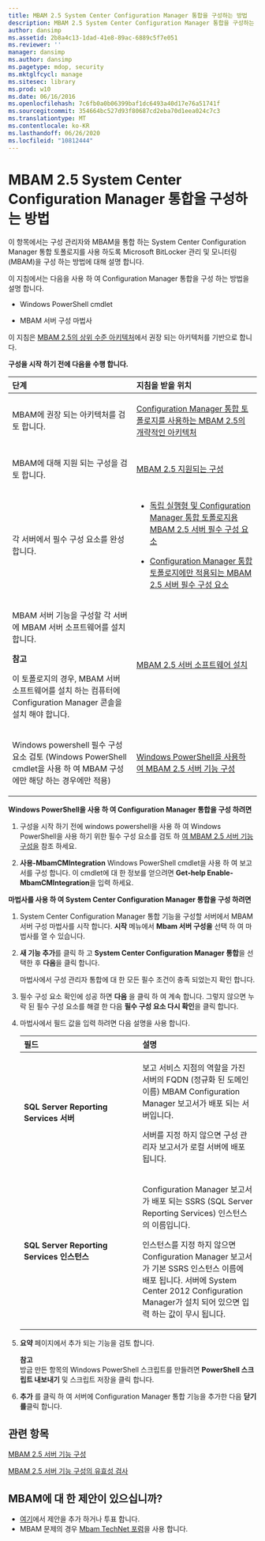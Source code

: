 ```yaml
---
title: MBAM 2.5 System Center Configuration Manager 통합을 구성하는 방법
description: MBAM 2.5 System Center Configuration Manager 통합을 구성하는 방법
author: dansimp
ms.assetid: 2b8a4c13-1dad-41e8-89ac-6889c5f7e051
ms.reviewer: ''
manager: dansimp
ms.author: dansimp
ms.pagetype: mdop, security
ms.mktglfcycl: manage
ms.sitesec: library
ms.prod: w10
ms.date: 06/16/2016
ms.openlocfilehash: 7c6fb0a0b06399baf1dc6493a40d17e76a51741f
ms.sourcegitcommit: 354664bc527d93f80687cd2eba70d1eea024c7c3
ms.translationtype: MT
ms.contentlocale: ko-KR
ms.lasthandoff: 06/26/2020
ms.locfileid: "10812444"
---
```

# MBAM 2.5 System Center Configuration Manager 통합을 구성하는 방법


이 항목에서는 구성 관리자와 MBAM을 통합 하는 System Center Configuration Manager 통합 토폴로지를 사용 하도록 Microsoft BitLocker 관리 및 모니터링 (MBAM)을 구성 하는 방법에 대해 설명 합니다.

이 지침에서는 다음을 사용 하 여 Configuration Manager 통합을 구성 하는 방법을 설명 합니다.

-   Windows PowerShell cmdlet

-   MBAM 서버 구성 마법사

이 지침은 [MBAM 2.5의 상위 수준 아키텍처](high-level-architecture-for-mbam-25.md)에서 권장 되는 아키텍처를 기반으로 합니다.

**구성을 시작 하기 전에 다음을 수행 합니다.**

<table>
<colgroup>
<col width="50%" />
<col width="50%" />
</colgroup>
<thead>
<tr class="header">
<th align="left">단계</th>
<th align="left">지침을 받을 위치</th>
</tr>
</thead>
<tbody>
<tr class="odd">
<td align="left"><p>MBAM에 권장 되는 아키텍처를 검토 합니다.</p></td>
<td align="left"><p><a href="high-level-architecture-of-mbam-25-with-configuration-manager-integration-topology.md" data-raw-source="[High-Level Architecture of MBAM 2.5 with Configuration Manager Integration Topology](high-level-architecture-of-mbam-25-with-configuration-manager-integration-topology.md)">Configuration Manager 통합 토폴로지를 사용하는 MBAM 2.5의 개략적인 아키텍처</a></p></td>
</tr>
<tr class="even">
<td align="left"><p>MBAM에 대해 지원 되는 구성을 검토 합니다.</p></td>
<td align="left"><p><a href="mbam-25-supported-configurations.md" data-raw-source="[MBAM 2.5 Supported Configurations](mbam-25-supported-configurations.md)">MBAM 2.5 지원되는 구성</a></p></td>
</tr>
<tr class="odd">
<td align="left"><p>각 서버에서 필수 구성 요소를 완성 합니다.</p></td>
<td align="left"><ul>
<li><p><a href="mbam-25-server-prerequisites-for-stand-alone-and-configuration-manager-integration-topologies.md" data-raw-source="[MBAM 2.5 Server Prerequisites for Stand-alone and Configuration Manager Integration Topologies](mbam-25-server-prerequisites-for-stand-alone-and-configuration-manager-integration-topologies.md)">독립 실행형 및 Configuration Manager 통합 토폴로지용 MBAM 2.5 서버 필수 구성 요소</a></p></li>
<li><p><a href="mbam-25-server-prerequisites-that-apply-only-to-the-configuration-manager-integration-topology.md" data-raw-source="[MBAM 2.5 Server Prerequisites that Apply Only to the Configuration Manager Integration Topology](mbam-25-server-prerequisites-that-apply-only-to-the-configuration-manager-integration-topology.md)">Configuration Manager 통합 토폴로지에만 적용되는 MBAM 2.5 서버 필수 구성 요소</a></p></li>
</ul></td>
</tr>
<tr class="even">
<td align="left"><p>MBAM 서버 기능을 구성할 각 서버에 MBAM 서버 소프트웨어를 설치 합니다.</p>
<div class="alert">
<strong>참고</strong><br/><p>이 토폴로지의 경우, MBAM 서버 소프트웨어를 설치 하는 컴퓨터에 Configuration Manager 콘솔을 설치 해야 합니다.</p>
</div>
<div>

</div></td>
<td align="left"><p><a href="installing-the-mbam-25-server-software.md" data-raw-source="[Installing the MBAM 2.5 Server Software](installing-the-mbam-25-server-software.md)">MBAM 2.5 서버 소프트웨어 설치</a></p></td>
</tr>
<tr class="odd">
<td align="left"><p>Windows powershell 필수 구성 요소 검토 (Windows PowerShell cmdlet을 사용 하 여 MBAM 구성에만 해당 하는 경우에만 적용)</p></td>
<td align="left"><p><a href="configuring-mbam-25-server-features-by-using-windows-powershell.md" data-raw-source="[Configuring MBAM 2.5 Server Features by Using Windows PowerShell](configuring-mbam-25-server-features-by-using-windows-powershell.md)">Windows PowerShell을 사용하여 MBAM 2.5 서버 기능 구성</a></p></td>
</tr>
</tbody>
</table>



**Windows PowerShell을 사용 하 여 Configuration Manager 통합을 구성 하려면**

1.  구성을 시작 하기 전에 windows powershell을 사용 하 여 Windows PowerShell을 사용 하기 위한 필수 구성 요소를 검토 하 [여 MBAM 2.5 서버 기능 구성을](configuring-mbam-25-server-features-by-using-windows-powershell.md) 참조 하세요.

2.  **사용-MbamCMIntegration** Windows PowerShell cmdlet을 사용 하 여 보고서를 구성 합니다. 이 cmdlet에 대 한 정보를 얻으려면 **Get-help Enable-MbamCMIntegration**을 입력 하세요.

**마법사를 사용 하 여 System Center Configuration Manager 통합을 구성 하려면**

1.  System Center Configuration Manager 통합 기능을 구성할 서버에서 MBAM 서버 구성 마법사를 시작 합니다. **시작** 메뉴에서 **Mbam 서버 구성을** 선택 하 여 마법사를 열 수 있습니다.

2.  **새 기능 추가**를 클릭 하 고 **System Center Configuration Manager 통합**을 선택한 후 **다음**을 클릭 합니다.

    마법사에서 구성 관리자 통합에 대 한 모든 필수 조건이 충족 되었는지 확인 합니다.

3.  필수 구성 요소 확인에 성공 하면 **다음** 을 클릭 하 여 계속 합니다. 그렇지 않으면 누락 된 필수 구성 요소를 해결 한 다음 **필수 구성 요소 다시 확인**을 클릭 합니다.

4.  마법사에서 필드 값을 입력 하려면 다음 설명을 사용 합니다.

    <table>
    <colgroup>
    <col width="50%" />
    <col width="50%" />
    </colgroup>
    <thead>
    <tr class="header">
    <th align="left">필드</th>
    <th align="left">설명</th>
    </tr>
    </thead>
    <tbody>
    <tr class="odd">
    <td align="left"><p><strong>SQL Server Reporting Services 서버</strong></p></td>
    <td align="left"><p>보고 서비스 지점의 역할을 가진 서버의 FQDN (정규화 된 도메인 이름) MBAM Configuration Manager 보고서가 배포 되는 서버입니다.</p>
    <p>서버를 지정 하지 않으면 구성 관리자 보고서가 로컬 서버에 배포 됩니다.</p></td>
    </tr>
    <tr class="even">
    <td align="left"><p><strong>SQL Server Reporting Services 인스턴스</strong></p></td>
    <td align="left"><p>Configuration Manager 보고서가 배포 되는 SSRS (SQL Server Reporting Services) 인스턴스의 이름입니다.</p>
    <p>인스턴스를 지정 하지 않으면 Configuration Manager 보고서가 기본 SSRS 인스턴스 이름에 배포 됩니다. 서버에 System Center 2012 Configuration Manager가 설치 되어 있으면 입력 하는 값이 무시 됩니다.</p></td>
    </tr>
    </tbody>
    </table>



5.  **요약** 페이지에서 추가 되는 기능을 검토 합니다.

    **참고**  
    방금 만든 항목의 Windows PowerShell 스크립트를 만들려면 **PowerShell 스크립트 내보내기** 및 스크립트 저장을 클릭 합니다.



6.  **추가** 를 클릭 하 여 서버에 Configuration Manager 통합 기능을 추가한 다음 **닫기를**클릭 합니다.



## 관련 항목


[MBAM 2.5 서버 기능 구성](configuring-the-mbam-25-server-features.md)

[MBAM 2.5 서버 기능 구성의 유효성 검사](validating-the-mbam-25-server-feature-configuration.md)


## MBAM에 대 한 제안이 있으십니까?
- [여기](http://mbam.uservoice.com/forums/268571-microsoft-bitlocker-administration-and-monitoring)에서 제안을 추가 하거나 투표 합니다. 
- MBAM 문제의 경우 [Mbam TechNet 포럼](https://social.technet.microsoft.com/Forums/home?forum=mdopmbam)을 사용 합니다.






